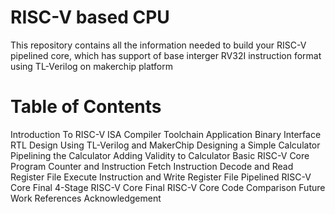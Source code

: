 # RISC-V based CPU
This repository contains all the information needed to build your RISC-V pipelined core, which has support of base interger RV32I instruction format using TL-Verilog on makerchip platform

# Table of Contents
Introduction To RISC-V ISA
Compiler Toolchain
Application Binary Interface
RTL Design Using TL-Verilog and MakerChip
Designing a Simple Calculator
Pipelining the Calculator
Adding Validity to Calculator
Basic RISC-V Core
Program Counter and Instruction Fetch
Instruction Decode and Read Register File
Execute Instruction and Write Register File
Pipelined RISC-V Core
Final 4-Stage RISC-V Core
Final RISC-V Core
Code Comparison
Future Work
References
Acknowledgement
